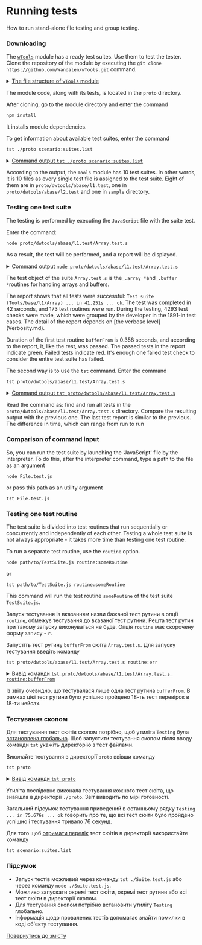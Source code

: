 # Running tests

How to run stand-alone file testing and group testing.

### Downloading

The [`wTools`](<https://github.com/Wandalen/wTools>) module has a ready test suites. Use them to test the tester. Clone the repository of the module by executing the `git clone https://github.com/Wandalen/wTools.git` command.

<details>
  <summary><u>The file structure of <code>wTools</code> module</u></summary>

```
wTools
   ├── .git
   ├── doc
   ├── out
   ├── proto
   ├── sample
   ├── ...
   └── package.json

```

</details>

The module code, along with its tests, is located in the `proto` directory.

After cloning, go to the module directory and enter the command

```
npm install
```

It installs module dependencies.

To get information about available test suites, enter the command

```
tst ./proto scenario:suites.list
```

<details>
  <summary><u>Command output <code>tst ./proto scenario:suites.list</code></u></summary>

```
[user@user ~]$ tst ./proto scenario:suites.list

/.../wTools/proto/dwtools/abase/l1.test/Array.test.s:19500 - enabled
/.../wTools/proto/dwtools/abase/l1.test/Diagnostics.test.s:309 - enabled
/.../wTools/proto/dwtools/abase/l1.test/Entity.test.s:808 - enabled
/.../wTools/proto/dwtools/abase/l1.test/Map.test.s:4034 - enabled
/.../wTools/proto/dwtools/abase/l1.test/Regexp.test.s:1749 - enabled
/.../wTools/proto/dwtools/abase/l1.test/Routine.test.s:1558 - enabled
/.../wTools/proto/dwtools/abase/l1.test/String.test.s:3887 - enabled
/.../wTools/proto/dwtools/abase/l1.test/Typing.test.s:97 - enabled
/.../wTools/proto/dwtools/abase/l2.test/StringTools.test.s:10462 - enabled
/.../wTools/sample/Sample.test.s:92 - enabled
10 test suites

```

</details>

According to the output, the `Tools` module has 10 test suites. In other words, it is 10 files as every single test file is assigned to the test suite. Eight of them are in `proto/dwtools/abase/l1.test`, one in `proto/dwtools/abase/l2.test` and one in `sample` directory.

### Testing one test suite

The testing is performed by executing the `JavaScript` file with the suite test.

Enter the command:

```
node proto/dwtools/abase/l1.test/Array.test.s
```

As a result, the test will be performed, and a report will be displayed.

<details>
  <summary><u>Command output <code>node proto/dwtools/abase/l1.test/Array.test.s</code></u></summary>

```
[user@user ~]$ node proto/dwtools/abase/l1.test/Array.test.s

Running test suite ( Tools/base/l1/Array ) ..
    at  /.../wTools/proto/dwtools/abase/l1.test/Array.test.s:19500

      Passed test routine ( Tools/base/l1/Array / bufferFrom ) in 0.358s
      Passed test routine ( Tools/base/l1/Array / bufferRelen ) in 0.091s
      Passed test routine ( Tools/base/l1/Array / bufferRetype ) in 0.080s
      Passed test routine ( Tools/base/l1/Array / bufferRawFrom ) in 0.118s
      Passed test routine ( Tools/base/l1/Array / bufferBytesFrom ) in 0.104s
      Passed test routine ( Tools/base/l1/Array / bufferNodeFrom ) in 0.180s
      Passed test routine ( Tools/base/l1/Array / bufferRawFromTyped ) in 0.080s
      Passed test routine ( Tools/base/l1/Array / arrayIs ) in 0.109s
      Passed test routine ( Tools/base/l1/Array / longIs ) in 0.122s

      ...

      Passed test routine ( Tools/base/l1/Array / arraySetContainAny ) in 0.608s
      Passed test routine ( Tools/base/l1/Array / arraySetIdentical ) in 0.422s

    Passed test checks 4293 / 4293
    Passed test cases 1891 / 1891
    Passed test routines 173 / 173
    Test suite ( Tools/base/l1/Array ) ... in 41.251s ... ok

Testing ... in 41.851s ... ok

```

</details>

The test object of the suite `Array.test.s` is the` _.array * `and` _.buffer * `routines for handling arrays and buffers.

The report shows that all tests were successful: `Test suite (Tools/base/l1/Array) ... in 41.251s ... ok`. The test was completed in 42 seconds, and 173 test routines were run. During the testing, 4293 test checks were made, which were grouped by the developer in the 1891-in test cases. The detail of the report depends on [the verbose level] (Verbosity.md).

Duration of the first test routine `bufferFrom` is 0.358 seconds, and according to the report, it, like the rest, was passed. The passed tests in the report indicate green. Failed tests indicate red. It's enough one failed test check to consider the entire test suite has failed.

The second way is to use the `tst` command. Enter the command
```
tst proto/dwtools/abase/l1.test/Array.test.s
```

<details>
  <summary><u>Command output <code>tst proto/dwtools/abase/l1.test/Array.test.s</code></u></summary>

```
[user@user ~]$ tst proto/dwtools/abase/l1.test/Array.test.s

Running test suite ( Tools/base/l1/Array ) ..
    at  /.../wTools/proto/dwtools/abase/l1.test/Array.test.s:19500

     Passed test routine ( Tools/base/l1/Array / bufferFrom ) in 0.358s
      Passed test routine ( Tools/base/l1/Array / bufferRelen ) in 0.091s
      Passed test routine ( Tools/base/l1/Array / bufferRetype ) in 0.080s
      Passed test routine ( Tools/base/l1/Array / bufferRawFrom ) in 0.118s
      Passed test routine ( Tools/base/l1/Array / bufferBytesFrom ) in 0.104s
      Passed test routine ( Tools/base/l1/Array / bufferNodeFrom ) in 0.180s
      Passed test routine ( Tools/base/l1/Array / bufferRawFromTyped ) in 0.080s
      Passed test routine ( Tools/base/l1/Array / arrayIs ) in 0.109s
      Passed test routine ( Tools/base/l1/Array / longIs ) in 0.122s

      ...

      Passed test routine ( Tools/base/l1/Array / arraySetContainAny ) in 0.608s
      Passed test routine ( Tools/base/l1/Array / arraySetIdentical ) in 0.422s

    Passed test checks 4293 / 4293
    Passed test cases 1891 / 1891
    Passed test routines 173 / 173
    Test suite ( Tools/base/l1/Array ) ... in 40.622s ... ok



Testing ... in 41.124s ... ok

```

</details>

Read the command as: find and run all tests in the `proto/dwtools/abase/l1.test/Array.test.s` directory. Compare the resulting output with the previous one. The last test report is similar to the previous. The difference in time, which can range from run to run

### Comparison of command input

So, you can run the test suite by launching the 'JavaScript' file by the interpreter. To do this, after the interpreter command, type a path to the file as an argument
```
node File.test.js
```
or pass this path as an utility argument
```
tst File.test.js
```

### Testing one test routine

The test suite is divided into test routines that run sequentially or concurrently and independently of each other. Testing a whole test suite is not always appropriate - it takes more time than testing one test routine.

To run a separate test routine, use the `routine` option.

```
node path/to/TestSuite.js routine:someRoutine
```
or

```
tst path/to/TestSuite.js routine:someRoutine
```

This command will run the test routine `someRoutine`  of the test suite `TestSuite.js`.

Запуск тестування із вказанням назви бажаної тест рутини в опції `routine`, обмежує тестування до вказаної тест рутини. Решта тест рутин при такому запуску виконуваться не буде. Опція `routine` має скорочену форму запису - `r`.

Запустіть тест рутину `bufferFrom` сюіта `Array.test.s`. Для запуску тестування введіть команду

```
tst proto/dwtools/abase/l1.test/Array.test.s routine:err
```

<details>
  <summary><u>Вивід команди <code>tst proto/dwtools/abase/l1.test/Array.test.s routine:bufferFrom</code></u></summary>

```
[user@user ~]$ tst proto/dwtools/abase/l1.test/Array.test.s routine:bufferFrom

Running test suite ( Tools/base/l1/Array ) ..
    at  /.../wTools/proto/dwtools/abase/l1.test/Array.test.s:19500

      Passed test routine ( Tools/base/l1/Array / bufferFrom ) in 0.220s

    Passed test checks 18 / 18
    Passed test cases 18 / 18
    Passed test routines 1 / 1
    Test suite ( Tools/base/l1/Array ) ... in 3.645s ... ok


  Testing ... in 5.164s ... ok

```

</details>

Із звіту очевидно, що тестувалася лише одна тест рутина `bufferFrom`. В рамках цієї тест рутини було успішно пройдено 18-ть тест перевірок в 18-ти кейсах.

### Тестування скопом

Для тестування тест сюітів скопом потрібно, щоб утиліта `Testing` була [встановлена глобально](Installation.md). Щоб запустити тестування скопом після вводу команди `tst` укажіть директорію з тест файлами.

Виконайте тестування в директорії `proto` ввівши команду

```
tst proto
```

<details>
  <summary><u>Вивід команди <code>tst proto</code></u></summary>

```
[user@user ~]$ tst proto

Running test suite ( Tools/base/l1/Array ) ..
    at  /.../sources/wTools/proto/dwtools/abase/l1.test/Array.test.s:19500

      Passed test routine ( Tools/base/l1/Array / bufferFrom ) in 0.145s
      Passed test routine ( Tools/base/l1/Array / bufferRelen ) in 0.073s
      Passed test routine ( Tools/base/l1/Array / bufferRetype ) in 0.071s
      ...

    Passed test checks 4293 / 4293
    Passed test cases 1891 / 1891
    Passed test routines 173 / 173
    Test suite ( Tools/base/l1/Array ) ... in 44.598s ... ok

    Running test suite ( Tools/base/l1/Diagnostics ) ..
    at  /.../sources/wTools/proto/dwtools/abase/l1.test/Diagnostics.test.s:309

      Passed test routine ( Tools/base/l1/Diagnostics / _err ) in 0.174s
      Passed test routine ( Tools/base/l1/Diagnostics / err ) in 0.061s
      Passed test routine ( Tools/base/l1/Diagnostics / errLog ) in 0.054s
      Passed test routine ( Tools/base/l1/Diagnostics / assert ) in 0.041s
      Passed test routine ( Tools/base/l1/Diagnostics / diagnosticStack ) in 0.048s

    Passed test checks 34 / 34
    Passed test cases 30 / 30
    Passed test routines 5 / 5
    Test suite ( Tools/base/l1/Diagnostics ) ... in 1.030s ... ok

    Running test suite ( Tools/base/l1/Entity ) ..
    at  /.../sources/wTools/proto/dwtools/abase/l1.test/Entity.test.s:808

      Passed test routine ( Tools/base/l1/Entity / eachSample ) in 0.070s
      Passed test routine ( Tools/base/l1/Entity / entityMap ) in 0.094s
      Passed test routine ( Tools/base/l1/Entity / entityFilter ) in 0.073s
      ...

    Passed test checks 84 / 84
    Passed test cases 80 / 80
    Passed test routines 10 / 10
    Test suite ( Tools/base/l1/Entity ) ... in 1.089s ... ok

    Running test suite ( Tools/base/l1/Map ) ..
    at  /.../sources/wTools/proto/dwtools/abase/l1.test/Map.test.s:4034

      Passed test routine ( Tools/base/l1/Map / mapIs ) in 0.062s
      Passed test routine ( Tools/base/l1/Map / mapCloneAssigning ) in 0.081s
      Passed test routine ( Tools/base/l1/Map / mapExtendConditional ) in 0.072s
      ...

    Passed test checks 686 / 686
    Passed test cases 355 / 355
    Passed test routines 45 / 45
    Test suite ( Tools/base/l1/Map ) ... in 6.329s ... ok

    Running test suite ( Tools/base/l1/Regexp ) ..
    at  /.../sources/wTools/proto/dwtools/abase/l1.test/Regexp.test.s:1749

      Passed test routine ( Tools/base/l1/Regexp / regexpIdentical ) in 0.069s
      Passed test routine ( Tools/base/l1/Regexp / regexpsSources ) in 0.143s
      Passed test routine ( Tools/base/l1/Regexp / regexpsJoin ) in 0.103s
      ...

    Passed test checks 237 / 237
    Passed test cases 211 / 211
    Passed test routines 15 / 15
    Test suite ( Tools/base/l1/Regexp ) ... in 2.755s ... ok

    Running test suite ( Tools/base/l1/Routine ) ..
    at  /.../sources/wTools/proto/dwtools/abase/l1.test/Routine.test.s:1558

      Passed test routine ( Tools/base/l1/Routine / _routineJoin ) in 0.084s
      Passed test routine ( Tools/base/l1/Routine / constructorJoin ) in 0.165s
      Passed test routine ( Tools/base/l1/Routine / routineJoin ) in 0.075s
      ...

    Passed test checks 259 / 259
    Passed test cases 71 / 71
    Passed test routines 9 / 9
    Test suite ( Tools/base/l1/Routine ) ... in 2.290s ... ok

    Running test suite ( Tools/base/l1/String ) ..
    at  /.../sources/wTools/proto/dwtools/abase/l1.test/String.test.s:3887

      Passed test routine ( Tools/base/l1/String / strLeft ) in 0.500s
      Passed test routine ( Tools/base/l1/String / strRight ) in 0.552s
      Passed test routine ( Tools/base/l1/String / strEquivalent ) in 0.075s
      ...

    Passed test checks 714 / 714
    Passed test cases 298 / 298
    Passed test routines 19 / 19
    Test suite ( Tools/base/l1/String ) ... in 4.814s ... ok

    Running test suite ( Tools/base/l1/Typing ) ..
    at  /.../sources/wTools/proto/dwtools/abase/l1.test/Typing.test.s:97

      Passed test routine ( Tools/base/l1/Typing / objectLike ) in 0.074s
      Passed test routine ( Tools/base/l1/Typing / promiseIs ) in 0.042s
      Passed test routine ( Tools/base/l1/Typing / consequenceLike ) in 0.041s

    Passed test checks 20 / 20
    Passed test cases 2 / 2
    Passed test routines 3 / 3
    Test suite ( Tools/base/l1/Typing ) ... in 0.756s ... ok

    Running test suite ( Tools/base/l2/String ) ..
    at  /.../sources/wTools/proto/dwtools/abase/l2.test/StringTools.test.s:10462

      Passed test routine ( Tools/base/l2/String / strRemoveBegin ) in 0.216s
      Passed test routine ( Tools/base/l2/String / strRemoveEnd ) in 0.226s
      Passed test routine ( Tools/base/l2/String / strRemove ) in 0.204s
      ...

    Passed test checks 1311 / 1311
    Passed test cases 930 / 930
    Passed test routines 40 / 40
    Test suite ( Tools/base/l2/String ) ... in 10.201s ... ok



  Testing ... in 75.676s ... ok

```

</details>

Утиліта послідовно виконала тестування кожного тест сюіта, що знайшла в директорії `./proto`. Звіт виводить по мірі готовності.

Загальний підсумок тестування приведений в останньому рядку `Testing ... in 75.676s ... ok` говорить про те, що всі тест сюіти було пройдено успішно і тестування тривало 76 секунд.

Для того щоб [отримати перелік](Help.md) тест сюітів в директорії використайте команду

```
tst scenario:suites.list
```

### Підсумок

- Запуск тестів можливий через команду `tst ./Suite.test.js` або через команду `node ./Suite.test.js`.
- Можливо запускати окремі тест сюіти, окремі тест рутини або всі тест сюіти в директорії скопом.
- Для тестування скопом потрібно встановити утиліту `Testing` глобально.
- Інформація щодо провалених тестів допомагає знайти помилки в коді об'єкту тестування.

[Повернутись до змісту](../README.md#Туторіали)

